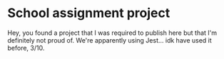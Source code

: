 # School assignment project

Hey, you found a project that I was required to publish here but that I'm definitely not proud of. We're apparently using Jest... idk have used it before, 3/10.
